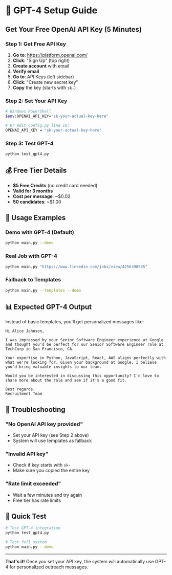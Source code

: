 # 🤖 GPT-4 Setup Guide

## Get Your Free OpenAI API Key (5 Minutes)

### Step 1: Get Free API Key
1. **Go to**: https://platform.openai.com/
2. **Click**: "Sign Up" (top right)
3. **Create account** with email
4. **Verify email**
5. **Go to**: API Keys (left sidebar)
6. **Click**: "Create new secret key"
7. **Copy** the key (starts with `sk-`)

### Step 2: Set Your API Key
```bash
# Windows PowerShell
$env:OPENAI_API_KEY="sk-your-actual-key-here"

# Or edit config.py line 10:
OPENAI_API_KEY = "sk-your-actual-key-here"
```

### Step 3: Test GPT-4
```bash
python test_gpt4.py
```

## 💰 Free Tier Details
- **$5 Free Credits** (no credit card needed)
- **Valid for 3 months**
- **Cost per message**: ~$0.02
- **50 candidates**: ~$1.00

## 🚀 Usage Examples

### Demo with GPT-4 (Default)
```bash
python main.py --demo
```

### Real Job with GPT-4
```bash
python main.py "https://www.linkedin.com/jobs/view/4256398535"
```

### Fallback to Templates
```bash
python main.py --templates --demo
```

## 📊 Expected GPT-4 Output

Instead of basic templates, you'll get personalized messages like:

```
Hi Alice Johnson,

I was impressed by your Senior Software Engineer experience at Google and thought you'd be perfect for our Senior Software Engineer role at TechCorp in San Francisco, CA.

Your expertise in Python, JavaScript, React, AWS aligns perfectly with what we're looking for. Given your background at Google, I believe you'd bring valuable insights to our team.

Would you be interested in discussing this opportunity? I'd love to share more about the role and see if it's a good fit.

Best regards,
Recruitment Team
```

## 🔧 Troubleshooting

### "No OpenAI API key provided"
- Set your API key (see Step 2 above)
- System will use templates as fallback

### "Invalid API key"
- Check if key starts with `sk-`
- Make sure you copied the entire key

### "Rate limit exceeded"
- Wait a few minutes and try again
- Free tier has rate limits

## 🎯 Quick Test
```bash
# Test GPT-4 integration
python test_gpt4.py

# Test full system
python main.py --demo
```

---

**That's it!** Once you set your API key, the system will automatically use GPT-4 for personalized outreach messages. 